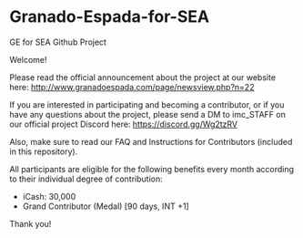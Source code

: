 # Granado-Espada-for-SEA
GE for SEA Github Project

Welcome!

Please read the official announcement about the project at our website here: http://www.granadoespada.com/page/newsview.php?n=22

If you are interested in participating and becoming a contributor, or if you have any questions about the project, please send a DM to imc_STAFF on our official project Discord here: https://discord.gg/Wg2tzRV

Also, make sure to read our FAQ and Instructions for Contributors (included in this repository).

All participants are eligible for the following benefits every month according to their individual degree of contribution:

- iCash: 30,000
- Grand Contributor (Medal) [90 days, INT +1]

Thank you!
